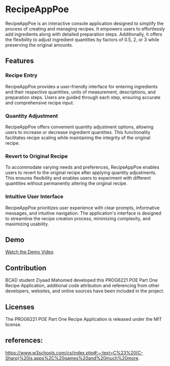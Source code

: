 # RecipeAppPoe

RecipeAppPoe is an interactive console application designed to simplify the process of creating and managing recipes. It empowers users to effortlessly add ingredients along with detailed preparation steps. Additionally, it offers the flexibility to adjust ingredient quantities by factors of 0.5, 2, or 3 while preserving the original amounts.

## Features

### Recipe Entry
RecipeAppPoe provides a user-friendly interface for entering ingredients and their respective quantities, units of measurement, descriptions, and preparation steps. Users are guided through each step, ensuring accurate and comprehensive recipe input.

### Quantity Adjustment
RecipeAppPoe offers convenient quantity adjustment options, allowing users to increase or decrease ingredient quantities. This functionality facilitates recipe scaling while maintaining the integrity of the original recipe.

### Revert to Original Recipe
To accommodate varying needs and preferences, RecipeAppPoe enables users to revert to the original recipe after applying quantity adjustments. This ensures flexibility and enables users to experiment with different quantities without permanently altering the original recipe.

### Intuitive User Interface
RecipeAppPoe prioritizes user experience with clear prompts, informative messages, and intuitive navigation. The application's interface is designed to streamline the recipe creation process, minimizing complexity, and maximizing usability.

## Demo
[Watch the Demo Video](https://youtu.be/3Fyv6QjA2Yc)

## Contribution
BCAD student Ziyaad Mahomed developed this PROG6221 POE Part One Recipe Application, additional code attribution and referencing from other developers, websites, and online sources have been included in the project.

## Licenses 
The PROG6221 POE Part One Recipe Application is released under the MIT license.

## references:
https://www.w3schools.com/cs/index.php#:~:text=C%23%20(C-Sharp)%20is,apps%2C%20games%20and%20much%20more.
